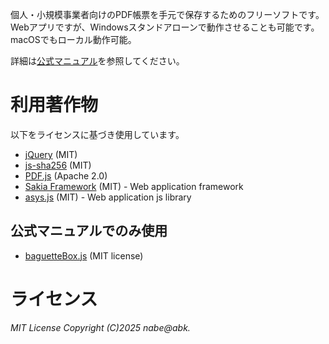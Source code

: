 
個人・小規模事業者向けのPDF帳票を手元で保存するためのフリーソフトです。
Webアプリですが、Windowsスタンドアローンで動作させることも可能です。
macOSでもローカル動作可能。

詳細は[公式マニュアル](https://nabe-abk.github.io/pdf-logger/)を参照してください。

# 利用著作物

以下をライセンスに基づき使用しています。

  * [jQuery](https://jquery.com/) (MIT)
  * [js-sha256](https://github.com/emn178/js-sha256) (MIT)
  * [PDF.js](https://github.com/mozilla/pdf.js) (Apache 2.0)
  * [Sakia Framework](https://github.com/nabe-abk/Sakia) (MIT) - Web application framework
  * [asys.js](https://github.com/nabe-abk/asys.js) (MIT) - Web application js library

## 公式マニュアルでのみ使用

  * [baguetteBox.js](https://github.com/feimosi/baguetteBox.js) (MIT license)

# ライセンス

*MIT License Copyright (C)2025 nabe@abk.*

